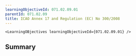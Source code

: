```yaml
---
learningObjectiveId: 071.02.09.01
parentId: 071.02.09
title: ICAO Annex 17 and Regulation (EC) No 300/2008
---
```


```tsx eval
<LearningOBjectives learningObjectiveId={071.02.09.01} />
```

## Summary
